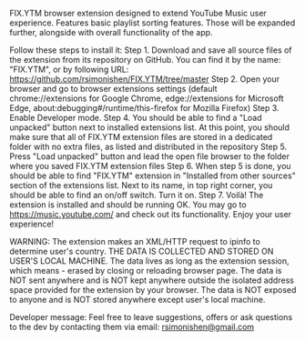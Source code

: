FIX.YTM browser extension designed to extend YouTube Music user experience.
Features basic playlist sorting features. Those will be expanded further, alongside with overall functionality of the app.

Follow these steps to install it:
Step 1. Download and save all source files of the extension from its repository on GitHub. You can find it by the name: "FIX.YTM", or by following URL: https://github.com/rsimonishen/FIX.YTM/tree/master
Step 2. Open your browser and go to browser extensions settings (default chrome://extensions for Google Chrome, edge://extensions for Microsoft Edge, about:debugging#/runtime/this-firefox for Mozilla Firefox)
Step 3. Enable Developer mode. 
Step 4. You should be able to find a "Load unpacked" button next to installed extensions list. At this point, you should make sure that all of FIX.YTM extension files are stored in a dedicated folder with no extra files, as listed and distributed in the repository
Step 5. Press "Load unpacked" button and lead the open file browser to the folder where you saved FIX.YTM extension files
Step 6. When step 5 is done, you should be able to find "FIX.YTM" extension in "Installed from other sources" section of the extensions list. Next to its name, in top right corner, you should be able to find an on/off switch. Turn it on.
Step 7. Voilà! The extension is installed and should be running OK. You may go to https://music.youtube.com/ and check out its functionality. Enjoy your user experience!

WARNING: The extension makes an XML/HTTP request to ipinfo to determine user's country. THE DATA IS COLLECTED AND STORED ON USER'S LOCAL MACHINE. The data lives as long as the extension session, which means - erased by closing or reloading browser page. The data is NOT sent anywhere and is NOT kept anywhere outside the isolated address space provided for the extension by your browser. The data is NOT exposed to anyone and is NOT stored anywhere except user's local machine.

Developer message: Feel free to leave suggestions, offers or ask questions to the dev by contacting them via email: rsimonishen@gmail.com
